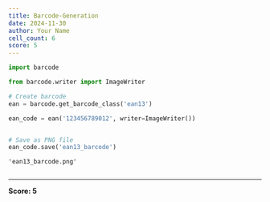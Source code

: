 ```yaml
---
title: Barcode-Generation
date: 2024-11-30
author: Your Name
cell_count: 6
score: 5
---
```


```python
import barcode


```


```python
from barcode.writer import ImageWriter

```


```python
# Create barcode
ean = barcode.get_barcode_class('ean13')

```


```python
ean_code = ean('123456789012', writer=ImageWriter())

```


```python

# Save as PNG file
ean_code.save('ean13_barcode')
```




    'ean13_barcode.png'




```python

```


---
**Score: 5**
